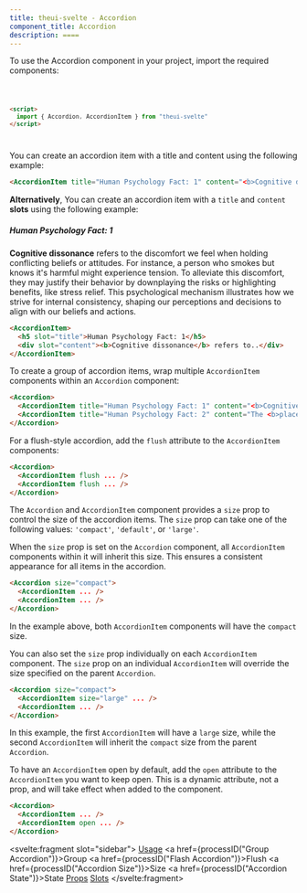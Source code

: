 ```yaml
---
title: theui-svelte - Accordion
component_title: Accordion
description: ====
---
```


<script lang="ts">
  import type { PageData } from "./$types";
  import DocContainer from "$lib/ui/doc/Container.svelte";
  import Head from "$lib/ui/doc/Head.svelte";
  import Block from "$lib/ui/doc/Block.svelte";
  import Code from "$lib/ui/doc/Code.svelte";
  import DataTable from "$lib/ui/doc/DataTable.svelte";
  import Example from "$lib/ui/doc/Example.svelte";
  import { Accordion, AccordionItem } from "theui-svelte";
  import { processID } from "$lib";

  export let data: PageData;
</script>

<DocContainer>
  <Head title="Accordion" text="The Accordion component is used to show or hide information based on the collapse and expand state of its child elements. It has two variants with configurations provided in the Configuration section." />
  <Block title="Setup">
    <p class="not-prose mb-4">To use the Accordion component in your project, import the required components:</p>
<Code title="Import">

```html
<script>
  import { Accordion, AccordionItem } from "theui-svelte"
</script>
```
</Code>
  </Block>

  <Block title="Usage">
    <Example title="Basic Example">
      <p class="not-prose mb-2">You can create an accordion item with a title and content using the following example:</p>
      <svelte:fragment slot="example">
        <AccordionItem title="Human Psychology Fact: 1" content="<b>Cognitive dissonance</b> refers to the discomfort we feel when holding conflicting beliefs or attitudes. For instance, a person who smokes but knows it's harmful might experience tension. To alleviate this discomfort, they may justify their behavior by downplaying the risks or highlighting benefits, like stress relief. This psychological mechanism illustrates how we strive for internal consistency, shaping our perceptions and decisions to align with our beliefs and actions." />
      </svelte:fragment>
<div slot="code">

```html
<AccordionItem title="Human Psychology Fact: 1" content="<b>Cognitive dissonance</b> refers to.." />
```
</div>
    </Example>
    <Example title="Slot Example">
      <p class="not-prose mb-2"><b>Alternatively</b>, You can create an accordion item with a <code>title</code> and <code>content</code> <b>slots</b> using the following example:</p>
      <svelte:fragment slot="example">
        <AccordionItem>
          <h5 slot="title">Human Psychology Fact: 1</h5>
          <div slot="content"><b>Cognitive dissonance</b> refers to the discomfort we feel when holding conflicting beliefs or attitudes. For instance, a person who smokes but knows it's harmful might experience tension. To alleviate this discomfort, they may justify their behavior by downplaying the risks or highlighting benefits, like stress relief. This psychological mechanism illustrates how we strive for internal consistency, shaping our perceptions and decisions to align with our beliefs and actions.</div>
        </AccordionItem>
      </svelte:fragment>
<div slot="code">

```html
<AccordionItem>
  <h5 slot="title">Human Psychology Fact: 1</h5>
  <div slot="content"><b>Cognitive dissonance</b> refers to..</div>
</AccordionItem>
```
</div>
    </Example>
  </Block>

  <Block title="Group Accordion">
    <Example>
      <p class="not-prose mb-2">To create a group of accordion items, wrap multiple <code>AccordionItem</code> components within an <code>Accordion</code> component:</p>
      <svelte:fragment slot="example">
        <Accordion>
          <AccordionItem title="Accordion Header 1" content="<b>Cognitive dissonance</b> refers to the discomfort we feel when holding conflicting beliefs or attitudes. For instance, a person who smokes but knows it's harmful might experience tension. To alleviate this discomfort, they may justify their behavior by downplaying the risks or highlighting benefits, like stress relief. This psychological mechanism illustrates how we strive for internal consistency, shaping our perceptions and decisions to align with our beliefs and actions." />
          <AccordionItem title="Accordion Header 2" content="The <b>placebo effect</b> demonstrates how beliefs can influence physical health. Studies show that patients receiving a sugar pill, believing it's real medication, often experience actual improvements in their conditions." />
        </Accordion>
      </svelte:fragment>
<div slot="code">

```html
<Accordion>
  <AccordionItem title="Human Psychology Fact: 1" content="<b>Cognitive dissonance</b> refers to.." />
  <AccordionItem title="Human Psychology Fact: 2" content="The <b>placebo effect</b> demonstrates.." />
</Accordion>
```
</div>
    </Example>
  </Block>

  <Block title="Flash Accordion">
    <Example>
      <p class="not-prose mb-2">For a flush-style accordion, add the <code>flush</code> attribute to the <code>AccordionItem</code> components:</p>
      <svelte:fragment slot="example">
        <Accordion>
          <AccordionItem isFlush={true} title="Human Psychology Fact: 1" content="<b>Cognitive dissonance</b> refers to the discomfort we feel when holding conflicting beliefs or attitudes. For instance, a person who smokes but knows it's harmful might experience tension. To alleviate this discomfort, they may justify their behavior by downplaying the risks or highlighting benefits, like stress relief. This psychological mechanism illustrates how we strive for internal consistency, shaping our perceptions and decisions to align with our beliefs and actions." />
          <AccordionItem isFlush={true} title="Human Psychology Fact: 2" content="The <b>placebo effect</b> demonstrates how beliefs can influence physical health. Studies show that patients receiving a sugar pill, believing it's real medication, often experience actual improvements in their conditions." />
        </Accordion>
      </svelte:fragment>
<div slot="code">

```html
<Accordion>
  <AccordionItem flush ... />
  <AccordionItem flush ... />
</Accordion>
```
</div>
    </Example>
  </Block>

  <Block title="Accordion Size">
    <p class="not-prose mb-4">The <code>Accordion</code> and <code>AccordionItem</code> component provides a <code>size</code> prop to control the size of the accordion items. The <code>size</code> prop can take one of the following values: <code>'compact'</code>, <code>'default'</code>, or <code>'large'</code>.</p>
    <p class="not-prose mb-4">When the <code>size</code> prop is set on the <code>Accordion</code> component, all <code>AccordionItem</code> components within it will inherit this size. This ensures a consistent appearance for all items in the accordion.</p>
    <Example>
      <svelte:fragment slot="example">
        <Accordion size="compact">
          <AccordionItem title="Human Psychology Fact: 1" content="<b>Cognitive dissonance</b> refers to the discomfort we feel when holding conflicting beliefs or attitudes. For instance, a person who smokes but knows it's harmful might experience tension. To alleviate this discomfort, they may justify their behavior by downplaying the risks or highlighting benefits, like stress relief. This psychological mechanism illustrates how we strive for internal consistency, shaping our perceptions and decisions to align with our beliefs and actions." />
          <AccordionItem title="Human Psychology Fact: 2" content="The <b>placebo effect</b> demonstrates how beliefs can influence physical health. Studies show that patients receiving a sugar pill, believing it's real medication, often experience actual improvements in their conditions." />
        </Accordion>
      </svelte:fragment>
<div slot="code">

```html
<Accordion size="compact">
  <AccordionItem ... />
  <AccordionItem ... />
</Accordion>
```
</div>
    </Example>
    <p class="not-prose mb-4">In the example above, both <code>AccordionItem</code> components will have the <code>compact</code> size.</p>
    <p class="not-prose mb-4">You can also set the <code>size</code> prop individually on each <code>AccordionItem</code> component. The <code>size</code> prop on an individual <code>AccordionItem</code> will override the size specified on the parent <code>Accordion</code>.</p>
    <Example>
    <svelte:fragment slot="example">
      <Accordion size="compact">
        <AccordionItem size="large" title="Human Psychology Fact: 1" content="<b>Cognitive dissonance</b> refers to the discomfort we feel when holding conflicting beliefs or attitudes. For instance, a person who smokes but knows it's harmful might experience tension. To alleviate this discomfort, they may justify their behavior by downplaying the risks or highlighting benefits, like stress relief. This psychological mechanism illustrates how we strive for internal consistency, shaping our perceptions and decisions to align with our beliefs and actions." />
        <AccordionItem title="Human Psychology Fact: 2" content="The <b>placebo effect</b> demonstrates how beliefs can influence physical health. Studies show that patients receiving a sugar pill, believing it's real medication, often experience actual improvements in their conditions." />
      </Accordion>
    </svelte:fragment>
<div slot="code">

```html
<Accordion size="compact">
  <AccordionItem size="large" ... />
  <AccordionItem ... />
</Accordion>
```
</div>
    </Example>
    <p class="not-prose mb-4">In this example, the first <code>AccordionItem</code> will have a <code>large</code> size, while the second <code>AccordionItem</code> will inherit the <code>compact</code> size from the parent <code>Accordion</code>.</p>
  </Block>

  <Block title="Accordion State">
    <p class="not-prose mb-4">To have an <code>AccordionItem</code> open by default, add the <code>open</code> attribute to the <code>AccordionItem</code> you want to keep open. This is a dynamic attribute, not a prop, and will take effect when added to the component.</p>
    <Example>
      <svelte:fragment slot="example">
        <Accordion>
          <AccordionItem title="Human Psychology Fact: 1" content="<b>Cognitive dissonance</b> refers to the discomfort we feel when holding conflicting beliefs or attitudes. For instance, a person who smokes but knows it's harmful might experience tension. To alleviate this discomfort, they may justify their behavior by downplaying the risks or highlighting benefits, like stress relief. This psychological mechanism illustrates how we strive for internal consistency, shaping our perceptions and decisions to align with our beliefs and actions." />
          <AccordionItem isOpen={true} title="Human Psychology Fact: 2" content="The <b>placebo effect</b> demonstrates how beliefs can influence physical health. Studies show that patients receiving a sugar pill, believing it's real medication, often experience actual improvements in their conditions." />
        </Accordion>
      </svelte:fragment>
<div slot="code">

```html
<Accordion>
  <AccordionItem ... />
  <AccordionItem open ... />
</Accordion>
```
</div>
    </Example>
  </Block>

  <Block title="Props">
    <DataTable data={data.component.groupProps} title="Accordion Props" mb=8 />
    <DataTable data={data.component.props} title="AccordionItem Props" mb=8 hideText={true} />
    <DataTable data={data.component.dynamicProps} type="slots" title="AccordionItem Dynamic Props" hideText={true} />
  </Block>
  <Block title="Slots">
    <DataTable data={data.component.slots} type="slots"/>
  </Block>

  <svelte:fragment slot="sidebar">
    <a href="#usage">Usage</a>
    <a href={processID("Group Accordion")}>Group</a>
    <a href={processID("Flash Accordion")}>Flush</a>
    <a href={processID("Accordion Size")}>Size</a>
    <a href={processID("Accordion State")}>State</a>
    <a href="#props">Props</a>
    <a href="#slots">Slots</a>
  </svelte:fragment>
</DocContainer>